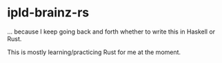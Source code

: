 # ipld-brainz-rs

... because I keep going back and forth whether to write this in Haskell or Rust.

This is mostly learning/practicing Rust for me at the moment.
